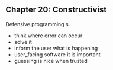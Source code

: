 ## Chapter 20: Constructivist

Defensive programming s
- think where error can occur 
- solve it 
-  inform the user what is happening
- user_facing software it is important 
- guessing is nice when trusted 